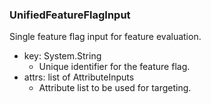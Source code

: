 ### UnifiedFeatureFlagInput
Single feature flag input for feature evaluation.

- key: System.String
  - Unique identifier for the feature flag.
- attrs: list of AttributeInputs
  - Attribute list to be used for targeting.
